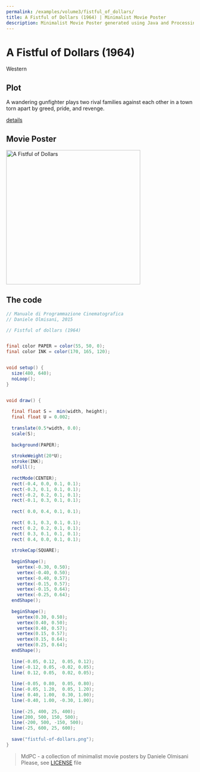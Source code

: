 ```yaml
---
permalink: /examples/volume3/fistful_of_dollars/
title: A Fistful of Dollars (1964) | Minimalist Movie Poster
description: Minimalist Movie Poster generated using Java and Processing.
---
```


# A Fistful of Dollars (1964)

Western

## Plot
A wandering gunfighter plays two rival families against each other in a town torn apart by greed, pride, and revenge.

[details](https://www.imdb.com/title/tt0058461/)

## Movie Poster
<img src="fistful-of-dollars.png"  width="360px" title="A Fistful of Dollars">


## The code
```java
// Manuale di Programmazione Cinematografica
// Daniele Olmisani, 2015

// Fistful of dollars (1964)


final color PAPER = color(55, 50, 0);
final color INK = color(170, 165, 120);


void setup() {
  size(480, 640);
  noLoop();
}


void draw() {
  
  final float S =  min(width, height);
  final float U = 0.002;
  
  translate(0.5*width, 0.0);
  scale(S);
  
  background(PAPER);
  
  strokeWeight(20*U);
  stroke(INK);
  noFill();
  
  rectMode(CENTER);
  rect(-0.4, 0.0, 0.1, 0.1);
  rect(-0.3, 0.1, 0.1, 0.1);
  rect(-0.2, 0.2, 0.1, 0.1);
  rect(-0.1, 0.3, 0.1, 0.1);
  
  rect( 0.0, 0.4, 0.1, 0.1);
  
  rect( 0.1, 0.3, 0.1, 0.1);
  rect( 0.2, 0.2, 0.1, 0.1);
  rect( 0.3, 0.1, 0.1, 0.1);
  rect( 0.4, 0.0, 0.1, 0.1);
  
  strokeCap(SQUARE);
  
  beginShape();
    vertex(-0.30, 0.50);
    vertex(-0.40, 0.50);
    vertex(-0.40, 0.57);
    vertex(-0.15, 0.57);
    vertex(-0.15, 0.64);
    vertex(-0.25, 0.64);
  endShape();
  
  beginShape();
    vertex(0.30, 0.50);
    vertex(0.40, 0.50);
    vertex(0.40, 0.57);
    vertex(0.15, 0.57);
    vertex(0.15, 0.64);
    vertex(0.25, 0.64);
  endShape();
  
  line(-0.05, 0.12,  0.05, 0.12);
  line(-0.12, 0.05, -0.02, 0.05);
  line( 0.12, 0.05,  0.02, 0.05);
  
  line(-0.05, 0.80,  0.05, 0.80);
  line(-0.05, 1.20,  0.05, 1.20);
  line( 0.40, 1.00,  0.30, 1.00);
  line(-0.40, 1.00, -0.30, 1.00);
  
  line(-25, 400, 25, 400);
  line(200, 500, 150, 500);
  line(-200, 500, -150, 500);
  line(-25, 600, 25, 600);
  
  save("fistful-of-dollars.png");
}

```

> MdPC - a collection of minimalist movie posters
> by Daniele Olmisani
> Please, see [LICENSE](../../../LICENSE) file
